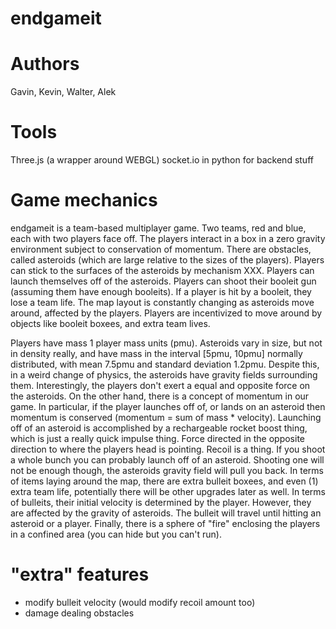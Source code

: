 # endgameit

# Authors
Gavin, Kevin, Walter, Alek

# Tools
Three.js (a wrapper around WEBGL)
socket.io in python for backend stuff

# Game mechanics
endgameit is a team-based multiplayer game. Two teams, red and blue, each with two players face off. 
The players interact in a box in a zero gravity environment subject to conservation of momentum. 
There are obstacles, called asteroids (which are large relative to the sizes of the players). 
Players can stick to the surfaces of the asteroids by mechanism XXX. 
Players can launch themselves off of the asteroids. 
Players can shoot their booleit gun (assuming them have enough booleits).
If a player is hit by a booleit, they lose a team life.
The map layout is constantly changing as asteroids move around, affected by the players. 
Players are incentivized to move around by objects like booleit boxees, and extra team lives.

Players have mass 1 player mass units (pmu).
Asteroids vary in size, but not in density really, and have mass in the
interval [5pmu, 10pmu] normally distributed, with mean 7.5pmu and standard
deviation 1.2pmu.
Despite this, in a weird change of physics, the asteroids have gravity fields surrounding them. 
Interestingly, the players don't exert a equal and opposite force on the asteroids. 
On the other hand, there is a concept of momentum in our game. In particular,
if the player launches off of, or lands on an asteroid then momentum is
conserved (momentum = sum of mass * velocity).
Launching off of an asteroid is accomplished by a rechargeable rocket boost
thing, which is just a really quick impulse thing. Force directed in the
opposite direction to where the players head is pointing. 
Recoil is a thing. If you shoot a whole bunch you can probably launch off of an
asteroid. Shooting one will not be enough though, the asteroids gravity field
will pull you back.
In terms of items laying around the map, there are extra bulleit boxees, and
even (1) extra team life, potentially there will be other upgrades later as well.
In terms of bulleits, their initial velocity is determined by the player.
However, they are affected by the gravity of asteroids. The bulleit will travel
until hitting an asteroid or a player. 
Finally, there is a sphere of "fire" enclosing the players in a confined area (you can hide but you can't run).

# "extra" features
- modify bulleit velocity (would modify recoil amount too) 
- damage dealing obstacles

